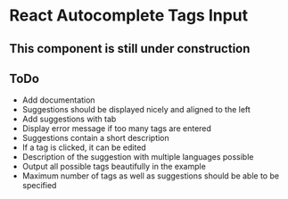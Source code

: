 # React Autocomplete Tags Input

## This component is still under construction

## ToDo
- Add documentation
- Suggestions should be displayed nicely and aligned to the left
- Add suggestions with tab
- Display error message if too many tags are entered
- Suggestions contain a short description
- If a tag is clicked, it can be edited
- Description of the suggestion with multiple languages possible
- Output all possible tags beautifully in the example
- Maximum number of tags as well as suggestions should be able to be specified